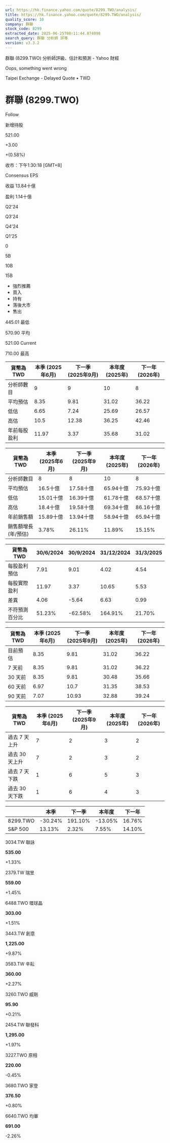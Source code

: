 ```yaml
---
url: https://hk.finance.yahoo.com/quote/8299.TWO/analysis/
title: https://hk.finance.yahoo.com/quote/8299.TWO/analysis/
quality_score: 10
company: 群聯
stock_code: 8299
extracted_date: 2025-06-25T08:11:44.074098
search_query: 群聯 分析師 評等
version: v3.3.2
---
```


群聯 (8299.TWO) 分析師評級、估計和預測 - Yahoo 財經


Oops, something went wrong

 

Taipei Exchange - Delayed Quote • TWD 

# 群聯 (8299.TWO)

Follow

 

新增持股

521.00

+3.00

+(0.58%)

收市：下午1:30:18 [GMT+8]

Consensus EPS

收益 13.84十億

盈利 1.14十億

Q2'24

Q3'24

Q4'24

Q1'25

0

5B

10B

15B

* 強烈推薦
* 買入
* 持有
* 落後大市
* 售出

445.01 最低

570.90 平均

521.00 Current

710.00 最高

| 貨幣為TWD | 本季 (2025年6月) | 下一季 (2025年9月) | 本年度 (2025年) | 下一年 (2026年) |
| --- | --- | --- | --- | --- |
| 分析師數目 | 9 | 9 | 10 | 8 |
| 平均預估 | 8.35 | 9.81 | 31.02 | 36.22 |
| 低估 | 6.65 | 7.24 | 25.69 | 26.57 |
| 高估 | 10.5 | 12.38 | 36.25 | 42.46 |
| 年前每股盈利 | 11.97 | 3.37 | 35.68 | 31.02 |

| 貨幣為TWD | 本季 (2025年6月) | 下一季 (2025年9月) | 本年度 (2025年) | 下一年 (2026年) |
| --- | --- | --- | --- | --- |
| 分析師數目 | 8 | 8 | 10 | 8 |
| 平均預估 | 16.5十億 | 17.58十億 | 65.94十億 | 75.93十億 |
| 低估 | 15.01十億 | 16.39十億 | 61.78十億 | 68.57十億 |
| 高估 | 18.4十億 | 19.58十億 | 69.34十億 | 86.16十億 |
| 年前銷售額 | 15.89十億 | 13.94十億 | 58.94十億 | 65.94十億 |
| 銷售額增長 (年/預估) | 3.78% | 26.11% | 11.89% | 15.15% |

| 貨幣為TWD | 30/6/2024 | 30/9/2024 | 31/12/2024 | 31/3/2025 |
| --- | --- | --- | --- | --- |
| 每股盈利預估 | 7.91 | 9.01 | 4.02 | 4.54 |
| 每股實際盈利 | 11.97 | 3.37 | 10.65 | 5.53 |
| 差異 | 4.06 | -5.64 | 6.63 | 0.99 |
| 不符預測百分比 | 51.23% | -62.58% | 164.91% | 21.70% |

| 貨幣為TWD | 本季 (2025年6月) | 下一季 (2025年9月) | 本年度 (2025年) | 下一年 (2026年) |
| --- | --- | --- | --- | --- |
| 目前預估 | 8.35 | 9.81 | 31.02 | 36.22 |
| 7 天前 | 8.35 | 9.81 | 31.02 | 36.22 |
| 30 天前 | 8.35 | 9.81 | 30.48 | 35.66 |
| 60 天前 | 6.97 | 10.7 | 31.35 | 38.53 |
| 90 天前 | 7.07 | 10.93 | 32.88 | 39.24 |

| 貨幣為TWD | 本季 (2025年6月) | 下一季 (2025年9月) | 本年度 (2025年) | 下一年 (2026年) |
| --- | --- | --- | --- | --- |
| 過去 7 天上升 | 7 | 2 | 3 | 2 |
| 過去 30 天上升 | 7 | 2 | 3 | 2 |
| 過去 7 天下跌 | 1 | 6 | 5 | 3 |
| 過去 30 天下跌 | 1 | 6 | 4 | 3 |

|  | 本季 | 下一季 | 本年度 | 下一年 |
| --- | --- | --- | --- | --- |
| 8299.TWO | -30.24% | 191.10% | -13.05% | 16.76% |
| S&P 500 | 13.13% | 2.32% | 7.55% | 14.10% |

3034.TW  聯詠

**535.00**

+1.33%

2379.TW  瑞昱

**559.00**

+1.45%

6488.TWO  環球晶

**303.00**

+1.51%

3443.TW  創意

**1,225.00**

+9.87%

3583.TW  辛耘

**360.00**

+2.27%

3260.TWO  威剛

**95.90**

+0.21%

2454.TW  聯發科

**1,295.00**

+1.97%

3227.TWO  原相

**220.00**

-0.45%

3680.TWO  家登

**376.50**

+0.80%

6640.TWO  均華

**691.00**

-2.26%